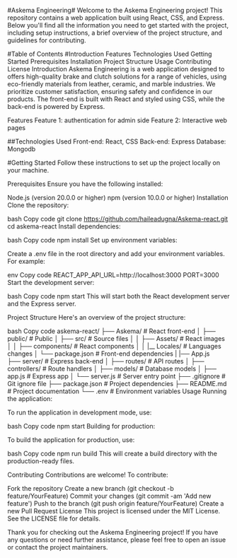 #Askema Engineering#
Welcome to the Askema Engineering project! This repository contains a web application built using React, CSS, and Express. Below you'll find all the information you need to get started with the project, including setup instructions, a brief overview of the project structure, and guidelines for contributing.

#Table of Contents
#Introduction
Features
Technologies Used
Getting Started
Prerequisites
Installation
Project Structure
Usage
Contributing
License
Introduction
Askema Engineering is a web application designed to offers high-quality brake and clutch solutions for a range of vehicles, using eco-friendly materials from leather, ceramic, and marble industries. We prioritize customer satisfaction, ensuring safety and confidence in our products. The front-end is built with React and styled using CSS, while the back-end is powered by Express.

Features
Feature 1: authentication for admin side
Feature 2: Interactive web pages

##Technologies Used
Front-end: React, CSS
Back-end: Express
Database: Mongodb

#Getting Started
Follow these instructions to set up the project locally on your machine.

Prerequisites
Ensure you have the following installed:

Node.js (version 20.0.0 or higher)
npm (version 10.0.0 or higher)
Installation
Clone the repository:

bash
Copy code
git clone https://github.com/haileadugna/Askema-react.git
cd askema-react
Install dependencies:

bash
Copy code
npm install
Set up environment variables:

Create a .env file in the root directory and add your environment variables. For example:

env
Copy code
REACT_APP_API_URL=http://localhost:3000
PORT=3000
Start the development server:

bash
Copy code
npm start
This will start both the React development server and the Express server.

Project Structure
Here's an overview of the project structure:

bash
Copy code
askema-react/
├── Askema/                   # React front-end
│   ├── public/               # Public
│   ├── src/                  # Source files
│   │   ├── Assets/       # React images
│   │   ├── components/            # React components
│   │   |__ Locales/        # Languages changes
│   └── package.json          # Front-end dependencies
|   |── App.js   
├── server/                   # Express back-end
│   ├── routes/               # API routes
│   ├── controllers/          # Route handlers
│   ├── models/               # Database models
│   ├── app.js                # Express app
│   └── server.js             # Server entry point
├── .gitignore                # Git ignore file
├── package.json              # Project dependencies
├── README.md                 # Project documentation
└── .env                      # Environment variables
Usage
Running the application:

To run the application in development mode, use:

bash
Copy code
npm start
Building for production:

To build the application for production, use:

bash
Copy code
npm run build
This will create a build directory with the production-ready files.

Contributing
Contributions are welcome! To contribute:

Fork the repository
Create a new branch (git checkout -b feature/YourFeature)
Commit your changes (git commit -am 'Add new feature')
Push to the branch (git push origin feature/YourFeature)
Create a new Pull Request
License
This project is licensed under the MIT License. See the LICENSE file for details.

Thank you for checking out the Askema Engineering project! If you have any questions or need further assistance, please feel free to open an issue or contact the project maintainers.
